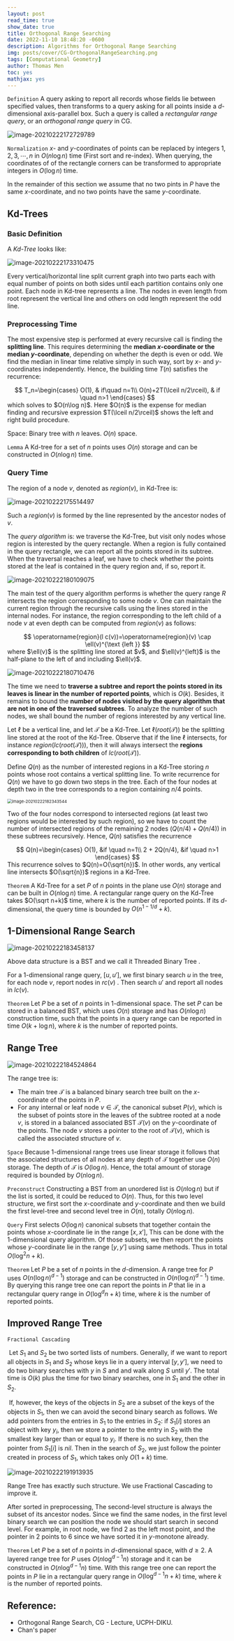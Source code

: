 ```yaml
---
layout: post
read_time: true
show_date: true
title: Orthogonal Range Searching
date: 2022-11-10 18:48:20 -0600
description: Algorithms for Orthogonal Range Searching
img: posts/cover/CG-OrthogonalRangeSearching.png
tags: [Computational Geometry]
author: Thomas Men
toc: yes
mathjax: yes
---
```


`Definition` A query asking to report all records whose fields lie between specified values, then transforms to a query asking for all points inside a $d$-dimensional axis-parallel box. Such a query is called a _rectangular range query_, or an _orthogonal range query_ in CG.

![image-20210222172729789](./assets/img/posts/typora-user-images/image-20210222172729789.png)

`Normalization` $x$- and $y$-coordinates of points can be replaced by integers $1,2,3,\cdots, n$ in $O(n\log n)$ time (First sort and re-index). When querying, the coordinates of of the rectangle corners can be transformed to appropriate integers in $O(\log n)$ time.

In the remainder of this section we assume that no two pints in $P$ have the same $x$-coordinate, and no two points have the same $y$-coordinate.

## Kd-Trees

### Basic Definition

A _Kd-Tree_ looks like:

![image-20210222173310475](./assets/img/posts/typora-user-images/image-20210222173310475.png)

Every vertical/horizontal line split current graph into two parts each with equal number of points on both sides until each partition contains only one point. Each node in Kd-tree represents a line. The nodes in even length from root represent the vertical line and others on odd length represent the odd line.

### Preprocessing Time

The most expensive step is performed at every recursive call is finding the **splitting line**. This requires determining the **median $x$-coordinate or the median $y$-coordinate**, depending on whether the depth is even or odd. We find the median in linear time relative simply in such way, sort by $x$- and $y$- coordinates independently. Hence, the building time $T(n)$ satisfies the recurrence:

<center>$$
T_n=\begin{cases}
O(1), & if\quad n=1\\
O(n)+2T(\lceil n/2\rceil), & if \quad n>1
\end{cases}
$$</center>
which solves to $O(n\log n)$. Here $O(n)$ is the expense for median finding and recursive expression $T(\lceil n/2\rceil)$ shows the left and right build procedure.

Space: Binary tree with $n$ leaves. $O(n)$ space.

`Lemma` A Kd-tree for a set of $n$ points uses $O(n)$ storage and can be constructed in $O(n\log n)$ time.

### Query Time

The region of a node $v$, denoted as $region(v)$, in Kd-Tree is:

![image-20210222175514497](./assets/img/posts/typora-user-images/image-20210222175514497.png)

Such a $region(v)$ is formed by the line represented by the ancestor nodes of $v$.

The _query algorithm_ is: we traverse the Kd-Tree, but visit only nodes whose region is interested by the query rectangle. When a region is fully contained in the query rectangle, we can report all the points stored in its subtree. When the traversal reaches a leaf, we have to check whether the points stored at the leaf is contained in the query region and, if so, report it.

![image-20210222180109075](./assets/img/posts/typora-user-images/image-20210222180109075.png)

The main test of the query algorithm performs is whether the query range $R$ intersects the region corresponding to some node $v$. One can maintain the current region through the recursive calls using the lines stored in the internal nodes. For instance, the region corresponding to the left child of a node $ν$ at even depth can be computed from $region(ν)$ as follows:

<center>$$
\operatorname{region}(l c(v))=\operatorname{region}(v) \cap \ell(v)^{\text {left }}
$$</center>
where $\ell(v)$ is the splitting line stored at $v$, and $\ell(v)^{left}$ is the half-plane to the left of and including $\ell(v)$.

![image-20210222180710476](./assets/img/posts/typora-user-images/image-20210222180710476.png)

The time we need to **traverse a subtree and report the points stored in its leaves is linear in the number of reported points**, which is $O(k)$. Besides, it remains to bound the **number of nodes visited by the query algorithm that are not in one of the traversed subtrees**. To analyze the number of such nodes, we shall bound the number of regions interested by any vertical line.

Let $\ell$ be a vertical line, and let $\mathcal{T}$ be a Kd-Tree. Let $\ell(root(\mathcal{T}))$ be the splitting line stored at the root of the Kd-Tree. Observe that if the line $\ell$ intersects, for instance $region(lc(root(\mathcal{T})))$, then it will always intersect the **regions corresponding to both children** of $lc(root(\mathcal{T}))$.

Define $Q(n)$ as the number of interested regions in a Kd-Tree storing $n$ points whose root contains a vertical splitting line. To write recurrence for $Q(n)$ we have to go down two steps in the tree. Each of the four nodes at depth two in the tree corresponds to a region containing $n/4$ points.

<img src="./assets/img/posts/typora-user-images/image-20210222182343544.png" alt="image-20210222182343544" style="zoom: 67%;" />

Two of the four nodes correspond to intersected regions (at least two regions would be interested by such region), so we have to count the number of intersected regions of the remaining 2 nodes ($Q(n/4)+Q(n/4)$) in these subtrees recursively. Hence, $Q(n)$ satisfies the recurrence

<center>$$
Q(n)=\begin{cases}
O(1), &if \quad n=1\\
2 + 2Q(n/4), &if \quad n>1
\end{cases}
$$</center>
This recurrence solves to $Q(n)=O(\sqrt{n})$. In other words, any vertical line intersects $O(\sqrt{n})$ regions in a Kd-Tree.

`Theorem` A Kd-Tree for a set $P$ of $n$ points in the plane use $O(n)$ storage and can be built in $O(n\log n)$ time. A rectangular range query on the Kd-Tree takes $O(\sqrt n+k)$ time, where $k$ is the number of reported points. If its $d$-dimensional, the query time is bounded by $O(n^{1-1/d}+k)$.

## 1-Dimensional Range Search

![image-20210222183458137](./assets/img/posts/typora-user-images/image-20210222183458137.png)

Above data structure is a BST and we call it Threaded Binary Tree .

For a 1-dimensional range query, $[u,u']$, we first binary search $u$ in the tree, for each node $v$, report nodes in $rc(v)$ . Then search $u'$ and report all nodes in $lc(v)$.

`Theorem` Let $P$ be a set of $n$ points in 1-dimensional space. The set $P$ can be stored in a balanced BST, which uses $O(n)$ storage and has $O(n\log n)$ construction time, such that the points in a query range can be reported in time $O(k+\log n)$, where $k$ is the number of reported points.

## Range Tree

![image-20210222184524864](./assets/img/posts/typora-user-images/image-20210222184524864.png)

The range tree is:

- The main tree $\mathcal{T}$ is a balanced binary search tree built on the $x$-coordinate of the points in $P$.
- For any internal or leaf node $v\in \mathcal{T}$, the canonical subset $P(v)$, which is the subset of points store in the leaves of the subtree rooted at a node $v$, is stored in a balanced associated BST $\mathcal{T}(v)$ on the $y$-coordinate of the points. The node $v$ stores a pointer to the root of $\mathcal{T}(v)$, which is called the associated structure of $v$.

`Space` Because 1-dimensional range trees use linear storage it follows that the associated structures of all nodes at any depth of $\mathcal{T}$ together use $O(n)$ storage. The depth of $\mathcal{T}$ is $O(\log n)$. Hence, the total amount of storage required is bounded by $O(n\log n)$.

`Preconstruct` Constructing a BST from an unordered list is $O(n\log n)$ but if the list is sorted, it could be reduced to $O(n)$. Thus, for this two level structure, we first sort the $x$-coordinate and $y$-coordinate and then we build the first level-tree and second level tree in $O(n)$, totally $O(n\log n)$.

`Query` First selects $O(\log n)$ canonical subsets that together contain the points whose $x$-coordinate lie in the range $[x,x']$, This can be done with the 1-dimensional query algorithm. Of those subsets, we then report the points whose $y$-coordinate lie in the range $[y,y']$ using same methods. Thus in total $O(\log^2n+k)$.

`Theorem` Let $P$ be a set of $n$ points in the $d$-dimension. A range tree for $P$ uses $O(n(\log n)^{d-1})$ storage and can be constructed in $O(n(\log n)^{d-1})$ time. By querying this range tree one can report the points in $P$ that lie in a rectangular query range in $O(\log^dn+k)$ time, where $k$ is the number of reported points.

## Improved Range Tree

`Fractional Cascading`

​ Let $S_1$ and $S_2$ be two sorted lists of numbers. Generally, if we want to report all objects in $S_1$ and $S_2$ whose keys lie in a query interval $[y,y']$, we need to do two binary searches with $y$ in $S$ and and walk along $S$ until $y'$. The total time is $O(k)$ plus the time for two binary searches, one in $S_1$ and the other in $S_2$.

​ If, however, the keys of the objects in $S_2$ are a subset of the keys of the objects in $S_1$, then we can avoid the second binary search as follows. We add pointers from the entries in $S_1$ to the entries in $S_2$: if $S_1[i]$ stores an object with key $y_i$, then we store a pointer to the entry in $S_2$ with the smallest key larger than or equal to $y_i$. If there is no such key, then the pointer from $S_1[i]$ is $nil$. Then in the search of $S_2$, we just follow the pointer created in process of $S_1$, which takes only $O(1+k)$ time.

![image-20210222191913935](./assets/img/posts/typora-user-images/image-20210222191913935.png)

Range Tree has exactly such structure. We use Fractional Cascading to improve it.

After sorted in preprocessing, The second-level structure is always the subset of its ancestor nodes. Since we find the same nodes, in the first level binary search we can position the node we should start search in second level. For example, in root node, we find 2 as the left most point, and the pointer in 2 points to 6 since we have sorted it in $y$-monotone already.

`Theorem` Let $P$ be a set of $n$ points in $d$-dimensional space, with $d\geq 2$. A layered range tree for $P$ uses $O(n\log^{d-1}n)$ storage and it can be constructed in $O(n\log^{d-1}n)$ time. With this range tree one can report the points in $P$ lie in a rectangular query range in $O(\log^{d-1}n+k)$ time, where $k$ is the number of reported points.

## Reference:

- Orthogonal Range Search, CG - Lecture, UCPH-DIKU.
- Chan's paper

